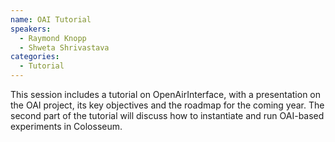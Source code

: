 ```yaml
---
name: OAI Tutorial
speakers:
  - Raymond Knopp
  - Shweta Shrivastava
categories:
  - Tutorial
---
```


This session includes a tutorial on OpenAirInterface, with a presentation on the OAI project, its key objectives and the roadmap for the coming year. The second part of the tutorial will discuss how to instantiate and run OAI-based experiments in Colosseum.